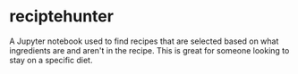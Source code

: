 # reciptehunter
A Jupyter notebook used to find recipes that are selected based on what ingredients are and aren't in the recipe.  This is great for someone looking to stay on a specific diet.
